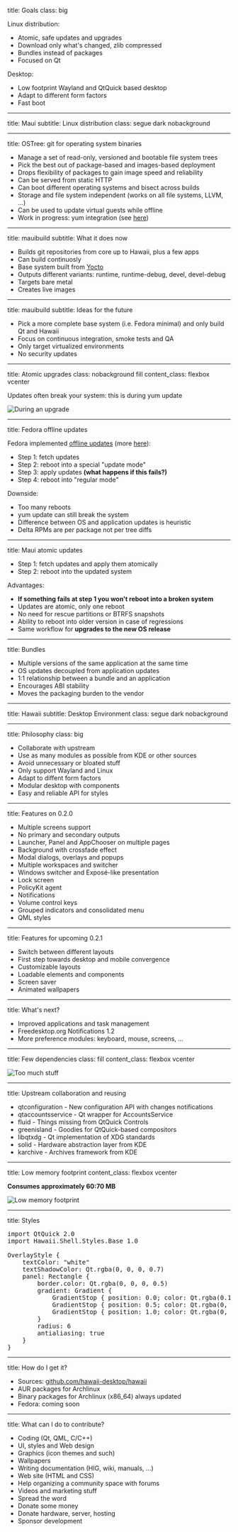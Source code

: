 title: Goals
class: big

Linux distribution:

- Atomic, safe updates and upgrades
- Download only what's changed, zlib compressed
- Bundles instead of packages
- Focused on Qt

Desktop:

- Low footprint Wayland and QtQuick based desktop
- Adapt to different form factors
- Fast boot

---

title: Maui
subtitle: Linux distribution
class: segue dark nobackground

---

title: OSTree: git for operating system binaries

- Manage a set of read-only, versioned and bootable file system trees
- Pick the best out of package-based and images-based deployment
- Drops flexibility of packages to gain image speed and reliability
- Can be served from static HTTP
- Can boot different operating systems and bisect across builds
- Storage and file system independent (works on all file systems, LLVM, ...)
- Can be used to update virtual guests while offline
- Work in progress: yum integration (see [here](http://fedorapeople.org/~walters/fedora-ostree/))

---

title: mauibuild
subtitle: What it does now

- Builds git repositories from core up to Hawaii, plus a few apps
- Can build continuosly
- Base system built from [Yocto](https://www.yoctoproject.org/)
- Outputs different variants: runtime, runtime-debug, devel, devel-debug
- Targets bare metal
- Creates live images

---

title: mauibuild
subtitle: Ideas for the future

- Pick a more complete base system (i.e. Fedora minimal) and only build Qt and Hawaii
- Focus on continuous integration, smoke tests and QA
- Only target virtualized environments
- No security updates

---

title: Atomic upgrades
class: nobackground fill
content_class: flexbox vcenter

Updates often break your system: this is during yum update

![During an upgrade](during-upgrade.png)

---

title: Fedora offline updates

Fedora implemented [offline updates](http://fedoraproject.org/wiki/Features/OfflineSystemUpdates) (more [here](http://freedesktop.org/wiki/Software/systemd/SystemUpdates/)):

- Step 1: fetch updates
- Step 2: reboot into a special "update mode"
- Step 3: apply updates **(what happens if this fails?)**
- Step 4: reboot into "regular mode"

Downside:

- Too many reboots
- yum update can still break the system
- Difference between OS and application updates is heuristic
- Delta RPMs are per package not per tree diffs

---

title: Maui atomic updates

- Step 1: fetch updates and apply them atomically
- Step 2: reboot into the updated system

Advantages:

- **If something fails at step 1 you won't reboot into a broken system**
- Updates are atomic, only one reboot
- No need for rescue partitions or BTRFS snapshots
- Ability to reboot into older version in case of regressions
- Same workflow for **upgrades to the new OS release**

---

title: Bundles

- Multiple versions of the same application at the same time
- OS updates decoupled from application updates
- 1:1 relationship between a bundle and an application
- Encourages ABI stability
- Moves the packaging burden to the vendor

---

title: Hawaii
subtitle: Desktop Environment
class: segue dark nobackground

---

title: Philosophy
class: big

- Collaborate with upstream
- Use as many modules as possible from KDE or other sources
- Avoid unnecessary or bloated stuff
- Only support Wayland and Linux
- Adapt to diffent form factors
- Modular desktop with components
- Easy and reliable API for styles

---

title: Features on 0.2.0

- Multiple screens support
- No primary and secondary outputs
- Launcher, Panel and AppChooser on multiple pages
- Background with crossfade effect
- Modal dialogs, overlays and popups
- Multiple workspaces and switcher
- Windows switcher and Exposé-like presentation
- Lock screen
- PolicyKit agent
- Notifications
- Volume control keys
- Grouped indicators and consolidated menu
- QML styles

---

title: Features for upcoming 0.2.1

- Switch between different layouts
- First step towards desktop and mobile convergence
- Customizable layouts
- Loadable elements and components
- Screen saver
- Animated wallpapers

---

title: What's next?

- Improved applications and task management
- Freedesktop.org Notifications 1.2
- More preference modules: keyboard, mouse, screens, ...

---

title: Few dependencies
class: fill
content_class: flexbox vcenter

![Too much stuff](too_much_stuff.png)

---

title: Upstream collaboration and reusing

- qtconfiguration - New configuration API with changes notifications
- qtaccountsservice - Qt wrapper for AccountsService
- fluid - Things missing from QtQuick Controls
- greenisland - Goodies for QtQuick-based compositors
- libqtxdg - Qt implementation of XDG standards
- solid - Hardware abstraction layer from KDE
- karchive - Archives framework from KDE

---

title: Low memory footprint
content_class: flexbox vcenter

**Consumes approximately 60:70 MB**

![Low memory footprint](memusage.png)

---

title: Styles

<pre class="prettyprint" data-lang="qml">
import QtQuick 2.0
import Hawaii.Shell.Styles.Base 1.0

OverlayStyle {
    textColor: "white"
    textShadowColor: Qt.rgba(0, 0, 0, 0.7)
    panel: Rectangle {
        border.color: Qt.rgba(0, 0, 0, 0.5)
        gradient: Gradient {
            GradientStop { position: 0.0; color: Qt.rgba(0.13, 0.13, 0.13, 0.7) }
            GradientStop { position: 0.5; color: Qt.rgba(0, 0, 0, 0.7) }
            GradientStop { position: 1.0; color: Qt.rgba(0, 0, 0, 0.7) }
        }
        radius: 6
        antialiasing: true
    }
}
</pre>

---

title: How do I get it?

- Sources: [github.com/hawaii-desktop/hawaii](https://github.com/hawaii-desktop/hawaii)
- AUR packages for Archlinux
- Binary packages for Archlinux (x86_64) always updated
- Fedora: coming soon

---

title: What can I do to contribute?

- Coding (Qt, QML, C/C++)
- UI, styles and Web design
- Graphics (icon themes and such)
- Wallpapers
- Writing documentation (HIG, wiki, manuals, ...)
- Web site (HTML and CSS)
- Help organizing a community space with forums
- Videos and marketing stuff
- Spread the word
- Donate some money
- Donate hardware, server, hosting
- Sponsor development
